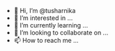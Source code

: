 - 👋 Hi, I’m @tusharnika
- 👀 I’m interested in ...
- 🌱 I’m currently learning ...
- 💞️ I’m looking to collaborate on ...
- 📫 How to reach me ...

<!---
tusharnika/tusharnika is a ✨ special ✨ repository because its `README.md` (this file) appears on your GitHub profile.
You can click the Preview link to take a look at your changes.
--->
